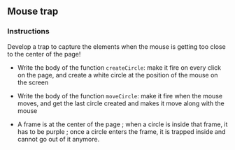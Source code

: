 ## Mouse trap

### Instructions

Develop a trap to capture the elements when the mouse is getting too close to the center of the page!

- Write the body of the function `createCircle`: make it fire on every click on the page, and create a white circle at the position of the mouse on the screen

- Write the body of the function `moveCircle`: make it fire when the mouse moves, and get the last circle created and makes it move along with the mouse

- A frame is at the center of the page ; when a circle is inside that frame, it has to be purple ; once a circle enters the frame, it is trapped inside and cannot go out of it anymore.
